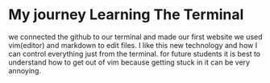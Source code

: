# My journey Learning The Terminal

we connected the github to our terminal and made our first website we used vim(editor) and markdown to edit files. I like this new technology and how I can control everything just from the terminal. for future students it is best to understand how to get out of vim because getting stuck in it can be very annoying.
